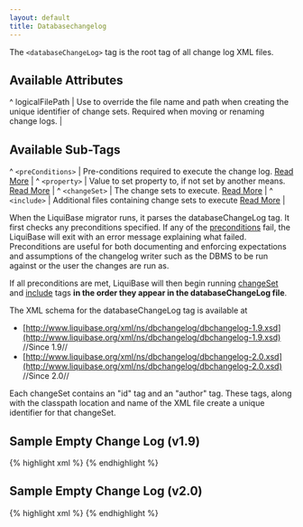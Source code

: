 ```yaml
---
layout: default
title: Databasechangelog
---
```


The `<databaseChangeLog>` tag is the root tag of all change log XML files.

## Available Attributes ##

^ logicalFilePath  | Use to override the file name and path when creating the unique identifier of change sets. Required when moving or renaming change logs.  |




## Available Sub-Tags ##

^ `<preConditions>`  | Pre-conditions required to execute the change log. [Read More](preconditions.html)  |
^ `<property>`  | Value to set property to, if not set by another means. [Read More](changelog_parameters.html)  |
^ `<changeSet>`  | The change sets to execute. [Read More](changeset.html)  |
^ `<include>`  | Additional files containing change sets to execute [Read More](include.html)  |

When the LiquiBase migrator runs, it parses the databaseChangeLog tag. It first checks any preconditions specified. If any of the [preconditions](preconditions.html) fail, the LiquiBase will exit with an error message explaining what failed. Preconditions are useful for both documenting and enforcing expectations and assumptions of the changelog writer such as the DBMS to be run against or the user the changes are run as.

If all preconditions are met, LiquiBase will then begin running [changeSet](changeSet.html) and [include](include.html) tags **in the order they appear in the databaseChangeLog file**.

The XML schema for the databaseChangeLog tag is available at
  * [http://www.liquibase.org/xml/ns/dbchangelog/dbchangelog-1.9.xsd](http://www.liquibase.org/xml/ns/dbchangelog/dbchangelog-1.9.xsd) //Since 1.9//
  * [http://www.liquibase.org/xml/ns/dbchangelog/dbchangelog-2.0.xsd](http://www.liquibase.org/xml/ns/dbchangelog/dbchangelog-2.0.xsd) //Since 2.0//

Each changeSet contains an "id" tag and an "author" tag. These tags, along with the classpath location and name of the XML file create a unique identifier for that changeSet.



## Sample Empty Change Log (v1.9) ##

{% highlight xml %}
<databaseChangeLog
        xmlns="http://www.liquibase.org/xml/ns/dbchangelog/1.9"
        xmlns:xsi="http://www.w3.org/2001/XMLSchema-instance"
        xsi:schemaLocation="http://www.liquibase.org/xml/ns/dbchangelog/1.9
        http://www.liquibase.org/xml/ns/dbchangelog/dbchangelog-1.9.xsd">
</databaseChangeLog>
{% endhighlight %}

## Sample Empty Change Log (v2.0) ##

{% highlight xml %}
<databaseChangeLog
    xmlns="http://www.liquibase.org/xml/ns/dbchangelog"
    xmlns:xsi="http://www.w3.org/2001/XMLSchema-instance"
    xmlns:ext="http://www.liquibase.org/xml/ns/dbchangelog-ext"
    xsi:schemaLocation="http://www.liquibase.org/xml/ns/dbchangelog http://www.liquibase.org/xml/ns/dbchangelog/dbchangelog-2.0.xsd
    http://www.liquibase.org/xml/ns/dbchangelog-ext http://www.liquibase.org/xml/ns/dbchangelog/dbchangelog-ext.xsd">
</databaseChangeLog>
{% endhighlight %}
